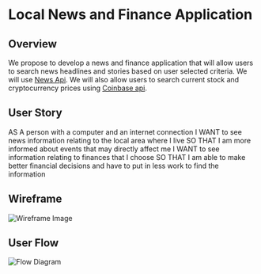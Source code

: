 # Local News and Finance Application


## Overview
We propose to develop a news and finance application that will allow users to search news headlines and stories based on user selected criteria. We will use [News Api](https://newsapi.org/).
We will also allow users to search current stock and cryptocurrency prices using [Coinbase api](https://developers.coinbase.com/).


## User Story
AS A person with a computer and an internet connection
I WANT to see news information relating to the local area where I live
SO THAT I am more informed about events that may directly affect me
I WANT to see information relating to finances that I choose
SO THAT I am able to make better financial decisions and have to put in less work to find the information

## Wireframe
![Wireframe Image](url)

## User Flow
![Flow Diagram](url)



